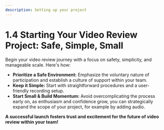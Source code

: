 ```yaml
---
description: Setting up your project
---
```


# 1.4 Starting Your Video Review Project: Safe, Simple, Small

Begin your video review journey with a focus on safety, simplicity, and manageable scale. Here's how:

* **Prioritize a Safe Environment:** Emphasize the voluntary nature of participation and establish a culture of support within your team.
* **Keep it Simple:** Start with straightforward procedures and a user-friendly recording setup.
* **Start Small & Build Momentum:**  Avoid overcomplicating the process early on, as enthusiasm and confidence grow, you can strategically expand the scope of your project, for example by adding audio.

**A successful launch fosters trust and excitement for the future of video review within your team!**
